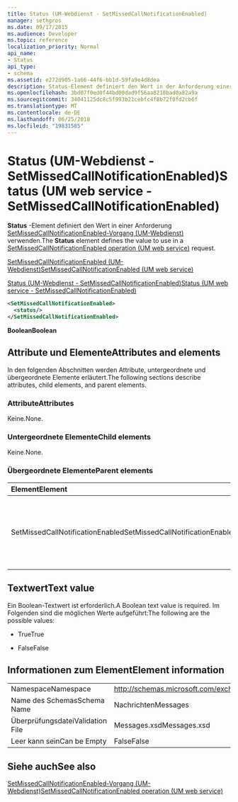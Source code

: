 ```yaml
---
title: Status (UM-Webdienst - SetMissedCallNotificationEnabled)
manager: sethgros
ms.date: 09/17/2015
ms.audience: Developer
ms.topic: reference
localization_priority: Normal
api_name:
- Status
api_type:
- schema
ms.assetid: e272d905-1a66-44f6-bb1d-59fa9e4d8dea
description: Status-Element definiert den Wert in der Anforderung einer SetMissedCallNotificationEnabled-Operation (UM-Webdienst) verwenden.
ms.openlocfilehash: 3bd07f0ed0f44bd00dad9f56aa8218bad0a82a9a
ms.sourcegitcommit: 34041125dc8c5f993b21cebfc4f8b72f0fd2cb6f
ms.translationtype: MT
ms.contentlocale: de-DE
ms.lasthandoff: 06/25/2018
ms.locfileid: "19831585"
---
```

# <a name="status-um-web-service---setmissedcallnotificationenabled"></a><span data-ttu-id="9b934-103">Status (UM-Webdienst - SetMissedCallNotificationEnabled)</span><span class="sxs-lookup"><span data-stu-id="9b934-103">Status (UM web service - SetMissedCallNotificationEnabled)</span></span>

<span data-ttu-id="9b934-104">**Status** -Element definiert den Wert in einer Anforderung [SetMissedCallNotificationEnabled-Vorgang (UM-Webdienst)](setmissedcallnotificationenabled-operation-um-web-service.md) verwenden.</span><span class="sxs-lookup"><span data-stu-id="9b934-104">The **Status** element defines the value to use in a [SetMissedCallNotificationEnabled operation (UM web service)](setmissedcallnotificationenabled-operation-um-web-service.md) request.</span></span> 
  
[<span data-ttu-id="9b934-105">SetMissedCallNotificationEnabled (UM-Webdienst)</span><span class="sxs-lookup"><span data-stu-id="9b934-105">SetMissedCallNotificationEnabled (UM web service)</span></span>](setmissedcallnotificationenabled-um-web-service.md)
  
[<span data-ttu-id="9b934-106">Status (UM-Webdienst - SetMissedCallNotificationEnabled)</span><span class="sxs-lookup"><span data-stu-id="9b934-106">Status (UM web service - SetMissedCallNotificationEnabled)</span></span>](status-um-web-servicesetmissedcallnotificationenabled.md)
  
```xml
<SetMissedCallNotificationEnabled>
  <status/>
</SetMissedCallNotificationEnabled>
```

 <span data-ttu-id="9b934-107">**Boolean**</span><span class="sxs-lookup"><span data-stu-id="9b934-107">**Boolean**</span></span>
## <a name="attributes-and-elements"></a><span data-ttu-id="9b934-108">Attribute und Elemente</span><span class="sxs-lookup"><span data-stu-id="9b934-108">Attributes and elements</span></span>

<span data-ttu-id="9b934-109">In den folgenden Abschnitten werden Attribute, untergeordnete und übergeordnete Elemente erläutert.</span><span class="sxs-lookup"><span data-stu-id="9b934-109">The following sections describe attributes, child elements, and parent elements.</span></span>
  
### <a name="attributes"></a><span data-ttu-id="9b934-110">Attribute</span><span class="sxs-lookup"><span data-stu-id="9b934-110">Attributes</span></span>

<span data-ttu-id="9b934-111">Keine.</span><span class="sxs-lookup"><span data-stu-id="9b934-111">None.</span></span>
  
### <a name="child-elements"></a><span data-ttu-id="9b934-112">Untergeordnete Elemente</span><span class="sxs-lookup"><span data-stu-id="9b934-112">Child elements</span></span>

<span data-ttu-id="9b934-113">Keine.</span><span class="sxs-lookup"><span data-stu-id="9b934-113">None.</span></span>
  
### <a name="parent-elements"></a><span data-ttu-id="9b934-114">Übergeordnete Elemente</span><span class="sxs-lookup"><span data-stu-id="9b934-114">Parent elements</span></span>

|<span data-ttu-id="9b934-115">**Element**</span><span class="sxs-lookup"><span data-stu-id="9b934-115">**Element**</span></span>|<span data-ttu-id="9b934-116">**Beschreibung**</span><span class="sxs-lookup"><span data-stu-id="9b934-116">**Description**</span></span>|
|:-----|:-----|
|<span data-ttu-id="9b934-117">SetMissedCallNotificationEnabled</span><span class="sxs-lookup"><span data-stu-id="9b934-117">SetMissedCallNotificationEnabled</span></span>  <br/> |<span data-ttu-id="9b934-118">Definiert eine Anforderung für eine Anforderung [SetMissedCallNotificationEnabled-Vorgang (UM-Webdienst)](setmissedcallnotificationenabled-operation-um-web-service.md) .</span><span class="sxs-lookup"><span data-stu-id="9b934-118">Defines a request for a [SetMissedCallNotificationEnabled operation (UM web service)](setmissedcallnotificationenabled-operation-um-web-service.md) request.</span></span>  <br/> |
   
## <a name="text-value"></a><span data-ttu-id="9b934-119">Textwert</span><span class="sxs-lookup"><span data-stu-id="9b934-119">Text value</span></span>

<span data-ttu-id="9b934-120">Ein Boolean-Textwert ist erforderlich.</span><span class="sxs-lookup"><span data-stu-id="9b934-120">A Boolean text value is required.</span></span> <span data-ttu-id="9b934-121">Im Folgenden sind die möglichen Werte aufgeführt:</span><span class="sxs-lookup"><span data-stu-id="9b934-121">The following are the possible values:</span></span>
  
- <span data-ttu-id="9b934-122">True</span><span class="sxs-lookup"><span data-stu-id="9b934-122">True</span></span>
    
- <span data-ttu-id="9b934-123">False</span><span class="sxs-lookup"><span data-stu-id="9b934-123">False</span></span>
    
## <a name="element-information"></a><span data-ttu-id="9b934-124">Informationen zum Element</span><span class="sxs-lookup"><span data-stu-id="9b934-124">Element information</span></span>

|||
|:-----|:-----|
|<span data-ttu-id="9b934-125">Namespace</span><span class="sxs-lookup"><span data-stu-id="9b934-125">Namespace</span></span>  <br/> |http://schemas.microsoft.com/exchange/services/2006/messages  <br/> |
|<span data-ttu-id="9b934-126">Name des Schemas</span><span class="sxs-lookup"><span data-stu-id="9b934-126">Schema Name</span></span>  <br/> |<span data-ttu-id="9b934-127">Nachrichten</span><span class="sxs-lookup"><span data-stu-id="9b934-127">Messages</span></span>  <br/> |
|<span data-ttu-id="9b934-128">Überprüfungsdatei</span><span class="sxs-lookup"><span data-stu-id="9b934-128">Validation File</span></span>  <br/> |<span data-ttu-id="9b934-129">Messages.xsd</span><span class="sxs-lookup"><span data-stu-id="9b934-129">Messages.xsd</span></span>  <br/> |
|<span data-ttu-id="9b934-130">Leer kann sein</span><span class="sxs-lookup"><span data-stu-id="9b934-130">Can be Empty</span></span>  <br/> |<span data-ttu-id="9b934-131">False</span><span class="sxs-lookup"><span data-stu-id="9b934-131">False</span></span>  <br/> |
   
## <a name="see-also"></a><span data-ttu-id="9b934-132">Siehe auch</span><span class="sxs-lookup"><span data-stu-id="9b934-132">See also</span></span>



[<span data-ttu-id="9b934-133">SetMissedCallNotificationEnabled-Vorgang (UM-Webdienst)</span><span class="sxs-lookup"><span data-stu-id="9b934-133">SetMissedCallNotificationEnabled operation (UM web service)</span></span>](setmissedcallnotificationenabled-operation-um-web-service.md)

